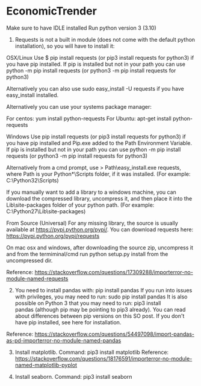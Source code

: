 # EconomicTrender

Make sure to have IDLE installed
Run python version 3 (3.10)
1) Requests is not a built in module (does not come with the default python installation), so you will have to install it:

OSX/Linux
Use $ pip install requests (or pip3 install requests for python3) if you have pip installed. If pip is installed but not in your path you can use python -m pip install requests (or python3 -m pip install requests for python3)

Alternatively you can also use sudo easy_install -U requests if you have easy_install installed.

Alternatively you can use your systems package manager:

For centos: yum install python-requests For Ubuntu: apt-get install python-requests

Windows
Use pip install requests (or pip3 install requests for python3) if you have pip installed and Pip.exe added to the Path Environment Variable. If pip is installed but not in your path you can use python -m pip install requests (or python3 -m pip install requests for python3)

Alternatively from a cmd prompt, use > Path\easy_install.exe requests, where Path is your Python*\Scripts folder, if it was installed. (For example: C:\Python32\Scripts)

If you manually want to add a library to a windows machine, you can download the compressed library, uncompress it, and then place it into the Lib\site-packages folder of your python path. (For example: C:\Python27\Lib\site-packages)

From Source (Universal)
For any missing library, the source is usually available at https://pypi.python.org/pypi/. You can download requests here: https://pypi.python.org/pypi/requests

On mac osx and windows, after downloading the source zip, uncompress it and from the termiminal/cmd run python setup.py install from the uncompressed dir.

Reference: https://stackoverflow.com/questions/17309288/importerror-no-module-named-requests


2) You need to install pandas with:
pip install pandas
If you run into issues with privileges, you may need to run:
sudo pip install pandas
It is also possible on Python 3 that you may need to run:
pip3 install pandas (although pip may be pointing to pip3 already). You can read about differences between pip versions on this SO post.
If you don't have pip installed, see here for installation.

Reference: https://stackoverflow.com/questions/54497098/import-pandas-as-pd-importerror-no-module-named-pandas



3) Install matplotlib. Command: pip3 install matplotlib
Reference: https://stackoverflow.com/questions/18176591/importerror-no-module-named-matplotlib-pyplot

4) Install seaborn. Command: pip3 install seaborn

